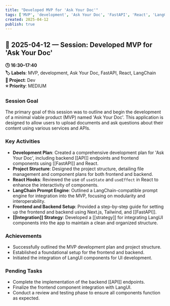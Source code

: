 ```yaml
---
title: "Developed MVP for 'Ask Your Doc'"
tags: ['MVP', 'development', 'Ask Your Doc', 'FastAPI', 'React', 'LangChain']
created: 2025-04-12
publish: true
---
```


## 📅 2025-04-12 — Session: Developed MVP for 'Ask Your Doc'

**🕒 16:30–17:40**  
**🏷️ Labels**: MVP, development, Ask Your Doc, FastAPI, React, LangChain  
**📂 Project**: Dev  
**⭐ Priority**: MEDIUM  


### Session Goal
The primary goal of this session was to outline and begin the development of a minimal viable product (MVP) named 'Ask Your Doc'. This application is designed to allow users to upload documents and ask questions about their content using various services and APIs.

### Key Activities
- **Development Plan**: Created a comprehensive development plan for 'Ask Your Doc', including backend [[API]] endpoints and frontend components using [[FastAPI]] and React.
- **Project Structure**: Designed the project structure, detailing file management and component plans for both frontend and backend.
- **React Hooks**: Reviewed the use of `useState` and `useEffect` in React to enhance the interactivity of components.
- **LangChain Prompt Engine**: Outlined a LangChain-compatible prompt engine for integration into the MVP, focusing on modularity and interoperability.
- **Frontend and Backend Setup**: Provided a step-by-step guide for setting up the frontend and backend using Next.js, Tailwind, and [[FastAPI]].
- **[[Integration]] Strategy**: Developed a [[strategy]] for integrating LangUI components into the app to maintain a clean and organized structure.

### Achievements
- Successfully outlined the MVP development plan and project structure.
- Established a foundational setup for the frontend and backend.
- Initiated the integration of LangUI components for UI development.

### Pending Tasks
- Complete the implementation of the backend [[API]] endpoints.
- Finalize the frontend component integration with LangUI.
- Conduct a review and testing phase to ensure all components function as expected.
